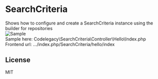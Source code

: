 # SearchCriteria  
Shows how to configure and create a SearchCriteria instance using the builder for repositories  
![Sample](https://github.com/Alexander-Pop/MageCode/blob/master/docs/SearchCriteria.png "SearchCriteria screenshot")  
Sample here: Codelegacy\SearchCriteria\Controller\Hello\Index.php  
Frontend url: .../index.php/SearchCriteria/hello/index

License
----
MIT
